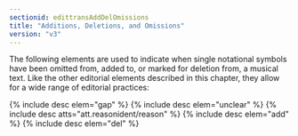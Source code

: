 ```yaml
---
sectionid: edittransAddDelOmissions
title: "Additions, Deletions, and Omissions"
version: "v3"
---
```


The following elements are used to indicate when single notational symbols have been omitted from, added to, or marked for deletion from, a musical text. Like the other editorial elements described in this chapter, they allow for a wide range of editorial practices:

  
{% include desc elem="gap" %} 
{% include desc elem="unclear" %} 
{% include desc atts="att.reasonident/reason" %} 
{% include desc elem="add" %} 
{% include desc elem="del" %} 
 
